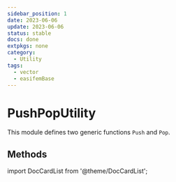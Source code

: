 ```yaml
---
sidebar_position: 1
date: 2023-06-06  
update: 2023-06-06  
status: stable
docs: done
extpkgs: none
category: 
  - Utility
tags:
  - vector
  - easifemBase
---
```


# PushPopUtility

This module defines two generic functions `Push` and `Pop`.

## Methods

import DocCardList from '@theme/DocCardList';

<DocCardList />
